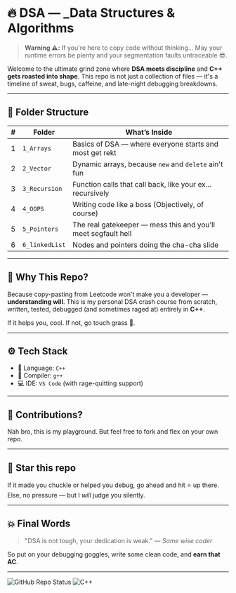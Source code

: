 # 🔥 DSA — _Data Structures & Algorithms 

> **Warning ⚠️:** If you're here to copy code without thinking... May your runtime errors be plenty and your segmentation faults untraceable 😎.

Welcome to the ultimate grind zone where **DSA meets discipline** and **C++ gets roasted into shape**. This repo is not just a collection of files — it's a timeline of sweat, bugs, caffeine, and late-night debugging breakdowns.

---

## 📁 Folder Structure

| # | Folder         | What’s Inside                          |
|--:|----------------|----------------------------------------|
| 1 | `1_Arrays`     | Basics of DSA — where everyone starts and most get rekt |
| 2 | `2_Vector`     | Dynamic arrays, because `new` and `delete` ain't fun |
| 3 | `3_Recursion`  | Function calls that call back, like your ex... recursively |
| 4 | `4_OOPS`       | Writing code like a boss (Objectively, of course) |
| 5 | `5_Pointers`   | The real gatekeeper — mess this and you’ll meet segfault hell |
| 6 | `6_linkedList` | Nodes and pointers doing the cha-cha slide |

---

## 🧠 Why This Repo?

Because copy-pasting from Leetcode won't make you a developer — **understanding will**. This is my personal DSA crash course from scratch, written, tested, debugged (and sometimes raged at) entirely in **C++**.

If it helps you, cool. If not, go touch grass 🌱.

---

## ⚙️ Tech Stack

- 🧠 Language: `C++`
- 🧪 Compiler: `g++`
- 💻 IDE: `VS Code` (with rage-quitting support)

---

## 🙌 Contributions?

Nah bro, this is my playground. But feel free to fork and flex on your own repo.

---

## 🌟 Star this repo

If it made you chuckle or helped you debug, go ahead and hit ⭐ up there. Else, no pressure — but I *will* judge you silently.

---

## 💥 Final Words

> "DSA is not tough, your dedication is weak." — _Some wise coder_

So put on your debugging goggles, write some clean code, and **earn that AC**.

---

![GitHub Repo Status](https://img.shields.io/badge/Status-Grind%20Ongoing-yellow) ![C++](https://img.shields.io/badge/C%2B%2B-100%25-blue)
